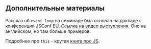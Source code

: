 ## Дополнительные материалы

Рассказ об `event loop` на семинаре был основан на докладе с конференции JSConf EU. [Ссылка на видео выступления.](https://www.youtube.com/watch?v=8aGhZQkoFbQ) Оно на английском, но там больше примеров.

Подробнее про `this` - крутая [книга про JS](https://github.com/azat-io/you-dont-know-js-ru/blob/master/this%20%26%20object%20prototypes/ch2.md).